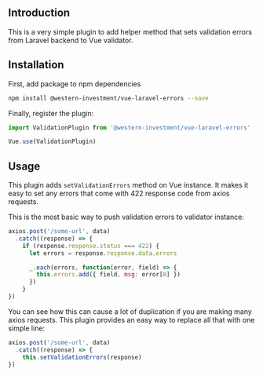 ## Introduction

This is a very simple plugin to add helper method that sets validation errors from Laravel backend to Vue validator.

## Installation

First, add package to npm dependencies
```bash
npm install @western-investment/vue-laravel-errors --save
```

Finally, register the plugin:
```javascript
import ValidationPlugin from '@western-investment/vue-laravel-errors'

Vue.use(ValidationPlugin)
```

## Usage

This plugin adds `setValidationErrors` method on Vue instance. It makes it easy to set any errors that come with 422 response code from axios requests.

This is the most basic way to push validation errors to validator instance:
```javascript
axios.post('/some-url', data)
  .catch((response) => {
    if (response.response.status === 422) {
      let errors = response.response.data.errors

      _.each(errors, function(error, field) => {
        this.errors.add({ field, msg: error[0] })
      })
    }
})
```

You can see how this can cause a lot of duplication if you are making many axios requests. This plugin provides an easy way to replace all that with one simple line:
```javascript
axios.post('/some-url', data)
  .catch((response) => {
    this.setValidationErrors(response)
})
```
